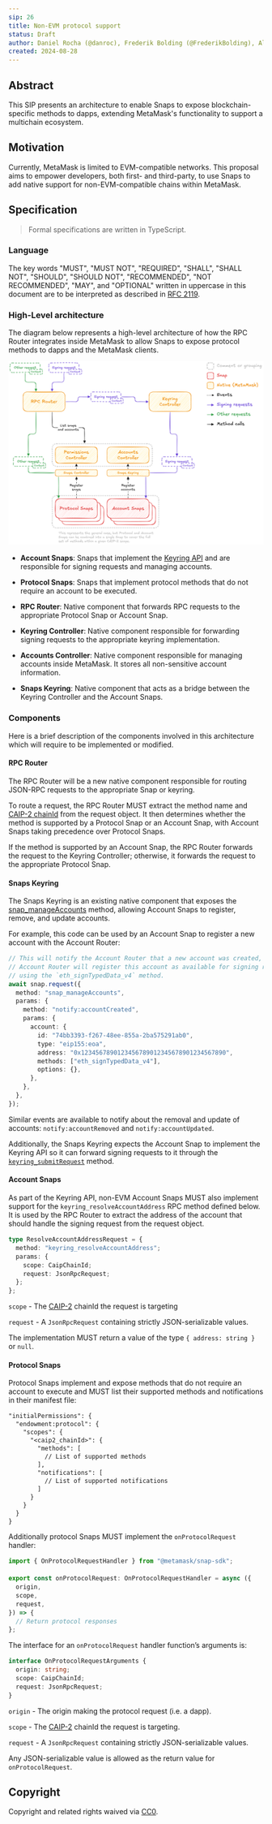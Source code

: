 ```yaml
---
sip: 26
title: Non-EVM protocol support
status: Draft
author: Daniel Rocha (@danroc), Frederik Bolding (@FrederikBolding), Alex Donesky (@adonesky1)
created: 2024-08-28
---
```


## Abstract

This SIP presents an architecture to enable Snaps to expose blockchain-specific
methods to dapps, extending MetaMask's functionality to support a multichain
ecosystem.

## Motivation

Currently, MetaMask is limited to EVM-compatible networks. This proposal aims
to empower developers, both first- and third-party, to use Snaps to add native
support for non-EVM-compatible chains within MetaMask.

## Specification

> Formal specifications are written in TypeScript.

### Language

The key words "MUST", "MUST NOT", "REQUIRED", "SHALL", "SHALL NOT", "SHOULD",
"SHOULD NOT", "RECOMMENDED", "NOT RECOMMENDED", "MAY", and "OPTIONAL" written
in uppercase in this document are to be interpreted as described in [RFC
2119](https://www.ietf.org/rfc/rfc2119.txt).

### High-Level architecture

The diagram below represents a high-level architecture of how the RPC Router
integrates inside MetaMask to allow Snaps to expose protocol methods to dapps
and the MetaMask clients.

![High-level architecture](../assets/sip-26/components-diagram.png)

- **Account Snaps**: Snaps that implement the [Keyring API][keyring-api] and are responsible
  for signing requests and managing accounts.

- **Protocol Snaps**: Snaps that implement protocol methods that do not require
  an account to be executed.

- **RPC Router**: Native component that forwards RPC requests to the
  appropriate Protocol Snap or Account Snap.

- **Keyring Controller**: Native component responsible for forwarding signing
  requests to the appropriate keyring implementation.

- **Accounts Controller**: Native component responsible for managing accounts
  inside MetaMask. It stores all non-sensitive account information.

- **Snaps Keyring**: Native component that acts as a bridge between the
  Keyring Controller and the Account Snaps.

### Components

Here is a brief description of the components involved in this architecture
which will require to be implemented or modified.

#### RPC Router

The RPC Router will be a new native component responsible for routing JSON-RPC
requests to the appropriate Snap or keyring.

To route a request, the RPC Router MUST extract the method name and [CAIP-2 chainId][caip-2]
from the request object. It then determines whether the method is supported by
a Protocol Snap or an Account Snap, with Account Snaps taking precedence over
Protocol Snaps.

If the method is supported by an Account Snap, the RPC Router forwards the
request to the Keyring Controller; otherwise, it forwards the request to the
appropriate Protocol Snap.

#### Snaps Keyring

The Snaps Keyring is an existing native component that exposes the
[snap_manageAccounts][snap-manage-accs] method, allowing Account Snaps to
register, remove, and update accounts.

For example, this code can be used by an Account Snap to register a new account
with the Account Router:

```typescript
// This will notify the Account Router that a new account was created, and the
// Account Router will register this account as available for signing requests
// using the `eth_signTypedData_v4` method.
await snap.request({
  method: "snap_manageAccounts",
  params: {
    method: "notify:accountCreated",
    params: {
      account: {
        id: "74bb3393-f267-48ee-855a-2ba575291ab0",
        type: "eip155:eoa",
        address: "0x1234567890123456789012345678901234567890",
        methods: ["eth_signTypedData_v4"],
        options: {},
      },
    },
  },
});
```

Similar events are available to notify about the removal and update of
accounts: `notify:accountRemoved` and `notify:accountUpdated`.

Additionally, the Snaps Keyring expects the Account Snap to implement the
Keyring API so it can forward signing requests to it through the
[`keyring_submitRequest`][submit-request] method.

#### Account Snaps

As part of the Keyring API, non-EVM Account Snaps MUST also implement support
for the `keyring_resolveAccountAddress` RPC method defined below. It is used
by the RPC Router to extract the address of the account that should handle
the signing request from the request object.

```typescript
type ResolveAccountAddressRequest = {
  method: "keyring_resolveAccountAddress";
  params: {
    scope: CaipChainId;
    request: JsonRpcRequest;
  };
};
```
`scope` - The [CAIP-2][caip-2] chainId the request is targeting

`request` - A `JsonRpcRequest` containing strictly JSON-serializable values.

The implementation MUST return a value of the type `{ address: string }` or `null`.

#### Protocol Snaps

Protocol Snaps implement and expose methods that do not require an account to
execute and MUST list their supported methods and notifications in their manifest file:

```json5
"initialPermissions": {
  "endowment:protocol": {
    "scopes": {
      "<caip2_chainId>": {
        "methods": [
          // List of supported methods
        ],
        "notifications": [
          // List of supported notifications
        ]
      }
    }
  }
}
```

Additionally protocol Snaps MUST implement the `onProtocolRequest` handler:

```typescript
import { OnProtocolRequestHandler } from "@metamask/snap-sdk";

export const onProtocolRequest: OnProtocolRequestHandler = async ({
  origin,
  scope,
  request,
}) => {
  // Return protocol responses
};
```

The interface for an `onProtocolRequest` handler function’s arguments is:

```typescript
interface OnProtocolRequestArguments {
  origin: string;
  scope: CaipChainId;
  request: JsonRpcRequest;
}
```

`origin` - The origin making the protocol request (i.e. a dapp).

`scope` - The [CAIP-2][caip-2] chainId the request is targeting.

`request` - A `JsonRpcRequest` containing strictly JSON-serializable values.

Any JSON-serializable value is allowed as the return value for `onProtocolRequest`.

## Copyright

Copyright and related rights waived via [CC0](../LICENSE).

[keyring-api]: https://github.com/MetaMask/accounts/tree/main/packages/keyring-api
[snap-manage-accs]: https://docs.metamask.io/snaps/reference/snaps-api/#snap_manageaccounts
[submit-request]: https://docs.metamask.io/snaps/reference/keyring-api/account-management/#keyring_submitrequest
[caip-2]: https://github.com/ChainAgnostic/CAIPs/blob/main/CAIPs/caip-2.md
